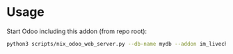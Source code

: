 # Usage

Start Odoo including this addon (from repo root):

```bash
python3 scripts/nix_odoo_web_server.py --db-name mydb --addon im_livechat_mail_bot
```
